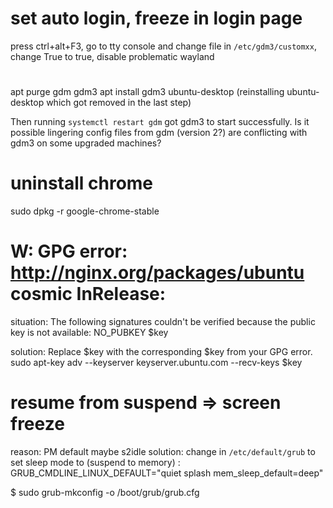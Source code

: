 # set auto login, freeze in login page
press ctrl+alt+F3, go to tty console and change file in `/etc/gdm3/customxx`, 
change True to true, disable problematic wayland

#
apt purge gdm gdm3
apt install gdm3 ubuntu-desktop (reinstalling ubuntu-desktop which got removed in the last step)

Then running `systemctl restart gdm` got gdm3 to start successfully. 
Is it possible lingering config files from gdm (version 2?) are conflicting with gdm3 on some upgraded machines?

# uninstall chrome
sudo dpkg -r google-chrome-stable


# W: GPG error: http://nginx.org/packages/ubuntu cosmic InRelease: 
situation:
The following signatures couldn't be verified because the public key is not available: NO_PUBKEY $key

solution: Replace $key with the corresponding $key from your GPG error.
sudo apt-key adv --keyserver keyserver.ubuntu.com --recv-keys $key

# resume from suspend => screen freeze
reason: PM default maybe s2idle
solution: 
change in `/etc/default/grub` to set sleep mode to (suspend to memory) :
GRUB_CMDLINE_LINUX_DEFAULT="quiet splash mem_sleep_default=deep"

$ sudo grub-mkconfig -o /boot/grub/grub.cfg












